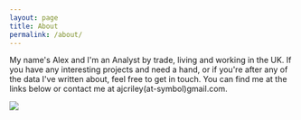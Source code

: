 ```yaml
---
layout: page
title: About
permalink: /about/
---
```


My name's Alex and I'm an Analyst by trade, living and working in the UK. If you have any interesting projects and need a hand, or if you're after any of the data I've written about, feel free to get in touch. You can find me at the links below or contact me at ajcriley(at-symbol)gmail.com.

<img src="https://projecteuler.net/profile/ajcr.png">

